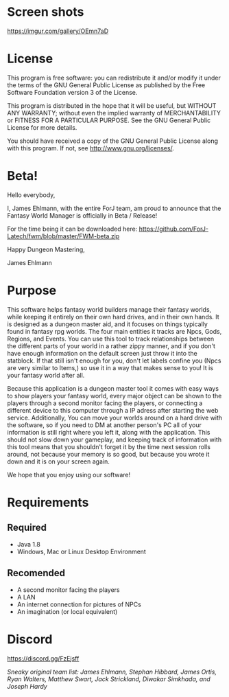# Screen shots
https://imgur.com/gallery/OEmn7aD 

# License
This program is free software: you can redistribute it and/or modify
it under the terms of the GNU General Public License as published by
the Free Software Foundation version 3 of the License.

This program is distributed in the hope that it will be useful,
but WITHOUT ANY WARRANTY; without even the implied warranty of
MERCHANTABILITY or FITNESS FOR A PARTICULAR PURPOSE.  See the
GNU General Public License for more details.

You should have received a copy of the GNU General Public License
along with this program.  If not, see <http://www.gnu.org/licenses/>.


# Beta!

Hello everybody,

I, James Ehlmann, with the entire ForJ team, am proud to announce that the Fantasy World Manager is officially in Beta / Release!

For the time being it can be downloaded here: https://github.com/ForJ-Latech/fwm/blob/master/FWM-beta.zip

Happy Dungeon Mastering,

James Ehlmann


# Purpose

This software helps fantasy world builders manage their fantasy worlds, while keeping it entirely on their own hard drives, and in their own hands. It is designed as a dungeon master aid, and it focuses on things typically found in fantasy rpg worlds. The four main entities it tracks are Npcs, Gods, Regions, and Events. You can use this tool to track relationships between the different parts of your world in a rather zippy manner, and if you don't have enough information on the default screen just throw it into the statblock. If that still isn't enough for you, don't let labels confine you (Npcs are very similar to Items,) so use it in a way that makes sense to you! It is your fantasy world after all. 

Because this application is a dungeon master tool it comes with easy ways to show players your fantasy world, every major object can be shown to the players through a second monitor facing the players, or connecting a different device to this computer through a IP adress after starting the web service. Additionally, You can move your worlds around on a hard drive with the software, so if you need to DM at another person's PC all of your information is still right where you left it, along with the application. This should not slow down your gameplay, and keeping track of information with this tool means that you shouldn't forget it by the time next session rolls around, not because your memory is so good, but because you wrote it down and it is on your screen again. 

We hope that you enjoy using our software!

# Requirements

## Required
* Java 1.8
* Windows, Mac or Linux Desktop Environment

## Recomended
* A second monitor facing the players
* A LAN
* An internet connection for pictures of NPCs
* An imagination (or local equivalent)


# Discord
https://discord.gg/FzEjsff


_Sneaky original team list: James Ehlmann, Stephan Hibbard, James Ortis, Ryan Walters, Matthew Swart, Jack Strickland, Diwakar Simkhada, and Joseph Hardy_

